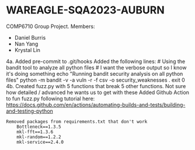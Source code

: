 # WAREAGLE-SQA2023-AUBURN
COMP6710 Group Project. 
Members: 
* Daniel Burris
* Nan Yang
* Krystal Lin


4a.
    Added pre-commit to .git/hooks
        Added the following lines: 
        # Using the bandit tool to analyze all python files
        # I want the verbose output so I know it's doing something
        echo "Running bandit security analysis on all python files"
        python -m bandit -v -a vuln -r -f csv -o security_weaknesses .
        exit 0
4b. 
    Created fuzz.py with 5 functions that break 5 other functions. Not sure how detailed / advanced he wants us to get with these
    Added Github Action to fun fuzz.py following tutorial here: https://docs.github.com/en/actions/automating-builds-and-tests/building-and-testing-python

    Removed packages from requirements.txt that don't work
        Bottleneck==1.3.5        
        mkl-fft==1.3.6
        mkl-random==1.2.2
        mkl-service==2.4.0


